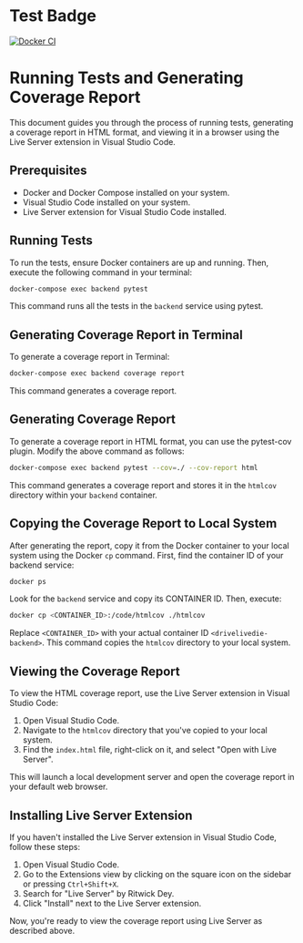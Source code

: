 # Test Badge

[![Docker CI](https://github.com/SportyScripter/DriveLiveDie/actions/workflows/ci-cd-pipeline.yaml/badge.svg)](https://github.com/SportyScripter/DriveLiveDie/actions/workflows/ci-cd-pipeline.yaml)

# Running Tests and Generating Coverage Report

This document guides you through the process of running tests, generating a coverage report in HTML format, and viewing it in a browser using the Live Server extension in Visual Studio Code.

## Prerequisites

- Docker and Docker Compose installed on your system.
- Visual Studio Code installed on your system.
- Live Server extension for Visual Studio Code installed.

## Running Tests

To run the tests, ensure Docker containers are up and running. Then, execute the following command in your terminal:

```bash
docker-compose exec backend pytest
```

This command runs all the tests in the `backend` service using pytest.

## Generating Coverage Report in Terminal

To generate a coverage report in Terminal:

```bash
docker-compose exec backend coverage report
```

This command generates a coverage report.

## Generating Coverage Report

To generate a coverage report in HTML format, you can use the pytest-cov plugin. Modify the above command as follows:

```bash
docker-compose exec backend pytest --cov=./ --cov-report html
```

This command generates a coverage report and stores it in the `htmlcov` directory within your `backend` container.

## Copying the Coverage Report to Local System

After generating the report, copy it from the Docker container to your local system using the Docker `cp` command. First, find the container ID of your backend service:

```bash
docker ps
```

Look for the `backend` service and copy its CONTAINER ID. Then, execute:

```bash
docker cp <CONTAINER_ID>:/code/htmlcov ./htmlcov
```

Replace `<CONTAINER_ID>` with your actual container ID `<drivelivedie-backend>`. This command copies the `htmlcov` directory to your local system.

## Viewing the Coverage Report

To view the HTML coverage report, use the Live Server extension in Visual Studio Code:

1. Open Visual Studio Code.
2. Navigate to the `htmlcov` directory that you've copied to your local system.
3. Find the `index.html` file, right-click on it, and select "Open with Live Server".

This will launch a local development server and open the coverage report in your default web browser.

## Installing Live Server Extension

If you haven't installed the Live Server extension in Visual Studio Code, follow these steps:

1. Open Visual Studio Code.
2. Go to the Extensions view by clicking on the square icon on the sidebar or pressing `Ctrl+Shift+X`.
3. Search for "Live Server" by Ritwick Dey.
4. Click "Install" next to the Live Server extension.

Now, you're ready to view the coverage report using Live Server as described above.
